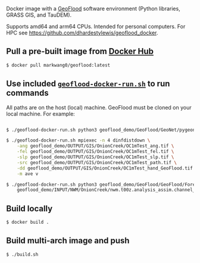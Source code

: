 Docker image with a [GeoFlood](https://github.com/passaH2O/GeoFlood) software environment (Python libraries, GRASS GIS, and TauDEM).

Supports amd64 and arm64 CPUs. Intended for personal computers. For HPC see https://github.com/dhardestylewis/geoflood_docker.

## Pull a pre-built image from [Docker Hub](https://hub.docker.com/repository/docker/markwang0/geoflood)

```sh
$ docker pull markwang0/geoflood:latest
```

## Use included [`geoflood-docker-run.sh`](https://github.com/markwang0/geoflood-docker/blob/main/geoflood-docker-run.sh) to run commands

All paths are on the host (local) machine. GeoFlood must be cloned on your local machine. For example:
```sh

$ ./geoflood-docker-run.sh python3 geoflood_demo/GeoFlood/GeoNet/pygeonet_grass_py3.py
```
```sh
$ ./geoflood-docker-run.sh mpiexec -n 4 dinfdistdown \
    -ang geoflood_demo/OUTPUT/GIS/OnionCreek/OC1mTest_ang.tif \
    -fel geoflood_demo/OUTPUT/GIS/OnionCreek/OC1mTest_fel.tif \
    -slp geoflood_demo/OUTPUT/GIS/OnionCreek/OC1mTest_slp.tif \
    -src geoflood_demo/OUTPUT/GIS/OnionCreek/OC1mTest_path.tif \
    -dd geoflood_demo/OUTPUT/GIS/OnionCreek/OC1mTest_hand_GeoFlood.tif \
    -m ave v
```
```sh
$ ./geoflood-docker-run.sh python3 geoflood_demo/GeoFlood/GeoFlood/Forecast_Table.py \
    geoflood_demo/INPUT/NWM/OnionCreek/nwm.t00z.analysis_assim.channel_rt.tm01.conus.nc
```

## Build locally

```sh
$ docker build .
```

## Build multi-arch image and push

```sh
$ ./build.sh
```
